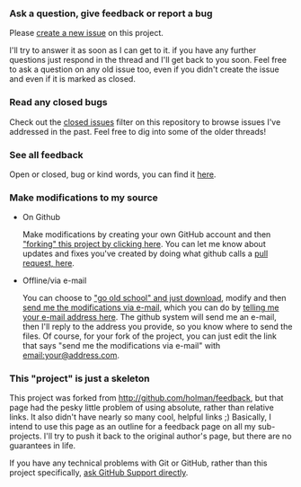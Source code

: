 ### Ask a question, give feedback or report a bug

Please [create a new issue](../../issues/new) on this project.

I'll try to answer it as soon as I can get to it. if you have any further questions just respond in the thread and I'll get back to you soon. Feel free to ask a question on any old issue too, even if you didn't create the issue and even if it is marked as closed.

### Read any closed bugs

Check out the [closed issues](../../issues?sort=created&direction=desc&state=closed&page=1)
filter on this repository to browse issues I've addressed in the past. Feel free to dig
into some of the older threads!

### See all feedback
Open or closed, bug or kind words, you can find it [here](../../issues?q=is%3Aissue).

### Make modifications to my source
* On Github

  Make modifications by creating your own GitHub account and then ["forking" this project by clicking here](../../fork). You can let me know about updates and fixes you've created by doing what github calls a [pull request, here](../../pulls?q=is%3Apr).
* Offline/via e-mail

  You can choose to ["go old school" and just download](../../archive/master.zip), modify and then [send me the modifications via e-mail](../../issues/new), which you can do by [telling me your e-mail address here](../../issues/new). The github system will send me an e-mail, then I'll reply to the address you provide, so you know where to send the files. Of course, for your fork of the project, you can just edit the link that says "send me the modifications via e-mail" with [email:your@address.com](email:your@address.com).

### This "project" is just a skeleton
This project was forked from http://github.com/holman/feedback, but that page had the pesky little problem of using absolute, rather than relative links. It also didn't have nearly so many cool, helpful links ;) Basically, I intend to use this page as an outline for a feedback page on all my sub-projects. I'll try to push it back to the original author's page, but there are no guarantees in life.

If you have any technical problems with Git or GitHub, rather than this project specifically, [ask GitHub Support directly](https://github.com/contact).
